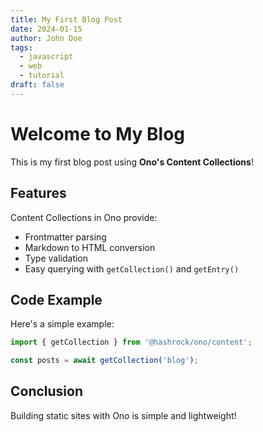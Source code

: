 ```yaml
---
title: My First Blog Post
date: 2024-01-15
author: John Doe
tags:
  - javascript
  - web
  - tutorial
draft: false
---
```


# Welcome to My Blog

This is my first blog post using **Ono's Content Collections**!

## Features

Content Collections in Ono provide:

- Frontmatter parsing
- Markdown to HTML conversion
- Type validation
- Easy querying with `getCollection()` and `getEntry()`

## Code Example

Here's a simple example:

```javascript
import { getCollection } from '@hashrock/ono/content';

const posts = await getCollection('blog');
```

## Conclusion

Building static sites with Ono is simple and lightweight!
